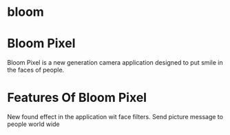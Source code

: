 # bloom
# Bloom Pixel
Bloom Pixel is a new generation camera application designed to put smile in the faces of people. 
# Features Of Bloom Pixel
New found effect in the application wit face filters.
Send picture message to people world wide
